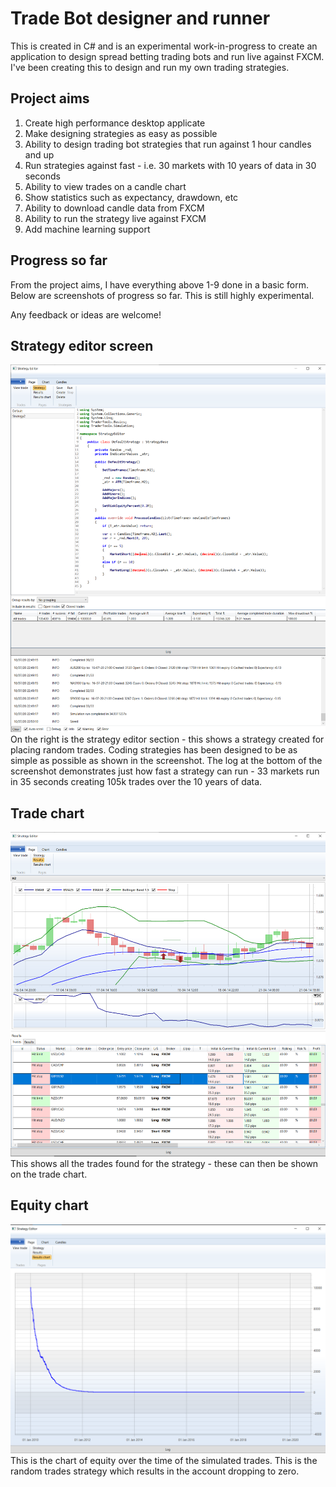 # Trade Bot designer and runner

This is created in C# and is an experimental work-in-progress to create an application to design spread betting trading bots and run live against FXCM.
I've been creating this to design and run my own trading strategies.

## Project aims
1. Create high performance desktop applicate
2. Make designing strategies as easy as possible
3. Ability to design trading bot strategies that run against 1 hour candles and up
4. Run strategies against fast - i.e. 30 markets with 10 years of data in 30 seconds
5. Ability to view trades on a candle chart
6. Show statistics such as expectancy, drawdown, etc
7. Ability to download candle data from FXCM
8. Ability to run the strategy live against FXCM
9. Add machine learning support

## Progress so far
From the project aims, I have everything above 1-9 done in a basic form. Below are screenshots of progress so far. This is still highly experimental.

Any feedback or ideas are welcome!

## Strategy editor screen
![Screenshot](https://github.com/Hallupa/AutomatedTrading/blob/master/Docs/Images/EditStrategy.png)
On the right is the strategy editor section - this shows a strategy created for placing random trades.
Coding strategies has been designed to be as simple as possible as shown in the screenshot.
The log at the bottom of the screenshot demonstrates  just how fast a strategy can run - 33 markets run in 35 seconds creating 105k trades over the 10 years of data.

## Trade chart
![Screenshot](https://github.com/Hallupa/AutomatedTrading/blob/master/Docs/Images/TradeChart.png)
This shows all the trades found for the strategy - these can then be shown on the trade chart.

## Equity chart
![Screenshot](https://github.com/Hallupa/AutomatedTrading/blob/master/Docs/Images/EquityResults.png)
This is the chart of equity over the time of the simulated trades. This is the random trades strategy which results in the account dropping to zero.
